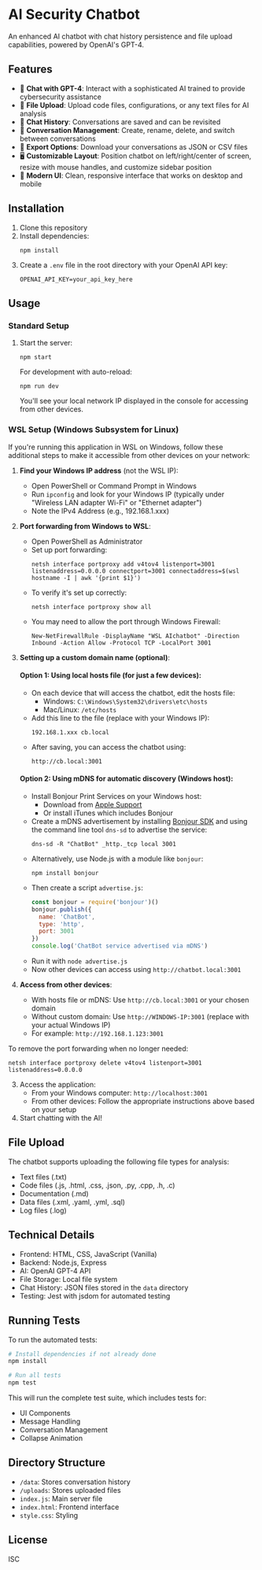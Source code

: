 # AI Security Chatbot

An enhanced AI chatbot with chat history persistence and file upload capabilities, powered by OpenAI's GPT-4.

## Features

- 💬 **Chat with GPT-4**: Interact with a sophisticated AI trained to provide cybersecurity assistance
- 📁 **File Upload**: Upload code files, configurations, or any text files for AI analysis
- 📜 **Chat History**: Conversations are saved and can be revisited
- 🔄 **Conversation Management**: Create, rename, delete, and switch between conversations
- 💾 **Export Options**: Download your conversations as JSON or CSV files
- 🖥️ **Customizable Layout**: Position chatbot on left/right/center of screen, resize with mouse handles, and customize sidebar position
- 🎨 **Modern UI**: Clean, responsive interface that works on desktop and mobile

## Installation

1. Clone this repository
2. Install dependencies:
   ```
   npm install
   ```
3. Create a `.env` file in the root directory with your OpenAI API key:
   ```
   OPENAI_API_KEY=your_api_key_here
   ```

## Usage

### Standard Setup
1. Start the server:
   ```
   npm start
   ```
   For development with auto-reload:
   ```
   npm run dev
   ```
   
   You'll see your local network IP displayed in the console for accessing from other devices.

### WSL Setup (Windows Subsystem for Linux)
If you're running this application in WSL on Windows, follow these additional steps to make it accessible from other devices on your network:

1. **Find your Windows IP address** (not the WSL IP):
   - Open PowerShell or Command Prompt in Windows
   - Run `ipconfig` and look for your Windows IP (typically under "Wireless LAN adapter Wi-Fi" or "Ethernet adapter")
   - Note the IPv4 Address (e.g., 192.168.1.xxx)

2. **Port forwarding from Windows to WSL**:
   - Open PowerShell as Administrator
   - Set up port forwarding:
     ```
     netsh interface portproxy add v4tov4 listenport=3001 listenaddress=0.0.0.0 connectport=3001 connectaddress=$(wsl hostname -I | awk '{print $1}')
     ```
   - To verify it's set up correctly:
     ```
     netsh interface portproxy show all
     ```
   - You may need to allow the port through Windows Firewall:
     ```
     New-NetFirewallRule -DisplayName "WSL AIchatbot" -Direction Inbound -Action Allow -Protocol TCP -LocalPort 3001
     ```

3. **Setting up a custom domain name (optional)**:

   #### Option 1: Using local hosts file (for just a few devices):
   - On each device that will access the chatbot, edit the hosts file:
     - Windows: `C:\Windows\System32\drivers\etc\hosts`
     - Mac/Linux: `/etc/hosts`
   - Add this line to the file (replace with your Windows IP):
     ```
     192.168.1.xxx cb.local
     ```
   - After saving, you can access the chatbot using:
     ```
     http://cb.local:3001
     ```

   #### Option 2: Using mDNS for automatic discovery (Windows host):
   - Install Bonjour Print Services on your Windows host:
     - Download from [Apple Support](https://support.apple.com/kb/DL999)
     - Or install iTunes which includes Bonjour
   - Create a mDNS advertisement by installing [Bonjour SDK](https://developer.apple.com/bonjour/)
     and using the command line tool `dns-sd` to advertise the service:
     ```
     dns-sd -R "ChatBot" _http._tcp local 3001
     ```
   - Alternatively, use Node.js with a module like `bonjour`:
     ```
     npm install bonjour
     ```
   - Then create a script `advertise.js`:
     ```javascript
     const bonjour = require('bonjour')()
     bonjour.publish({
       name: 'ChatBot',
       type: 'http',
       port: 3001
     })
     console.log('ChatBot service advertised via mDNS')
     ```
   - Run it with `node advertise.js`
   - Now other devices can access using `http://chatbot.local:3001`

4. **Access from other devices**:
   - With hosts file or mDNS: Use `http://cb.local:3001` or your chosen domain
   - Without custom domain: Use `http://WINDOWS-IP:3001` (replace with your actual Windows IP)
   - For example: `http://192.168.1.123:3001`

To remove the port forwarding when no longer needed:
```
netsh interface portproxy delete v4tov4 listenport=3001 listenaddress=0.0.0.0
```
3. Access the application:
   - From your Windows computer: `http://localhost:3001`
   - From other devices: Follow the appropriate instructions above based on your setup
4. Start chatting with the AI!

## File Upload

The chatbot supports uploading the following file types for analysis:
- Text files (.txt)
- Code files (.js, .html, .css, .json, .py, .cpp, .h, .c)
- Documentation (.md)
- Data files (.xml, .yaml, .yml, .sql)
- Log files (.log)

## Technical Details

- Frontend: HTML, CSS, JavaScript (Vanilla)
- Backend: Node.js, Express
- AI: OpenAI GPT-4 API
- File Storage: Local file system
- Chat History: JSON files stored in the `data` directory
- Testing: Jest with jsdom for automated testing

## Running Tests

To run the automated tests:

```bash
# Install dependencies if not already done
npm install

# Run all tests
npm test
```

This will run the complete test suite, which includes tests for:
- UI Components
- Message Handling
- Conversation Management
- Collapse Animation

## Directory Structure

- `/data`: Stores conversation history
- `/uploads`: Stores uploaded files
- `index.js`: Main server file
- `index.html`: Frontend interface
- `style.css`: Styling

## License

ISC
